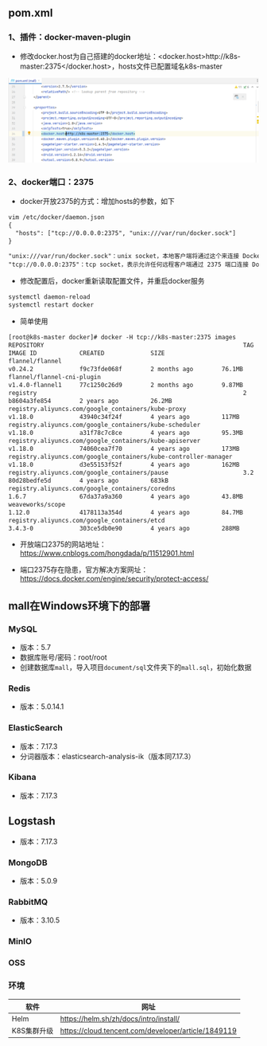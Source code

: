## pom.xml

### 1、插件：docker-maven-plugin

+ 修改docker.host为自己搭建的docker地址：<docker.host>http://k8s-master:2375</docker.host>，hosts文件已配置域名k8s-master

<img src="document/csnote/image-20240406222612434.png" alt="image-20240406222612434" style="zoom:80%;" /> 

### 2、docker端口：2375

+ docker开放2375的方式：增加hosts的参数，如下

```shell
vim /etc/docker/daemon.json
{
  "hosts": ["tcp://0.0.0.0:2375", "unix:///var/run/docker.sock"]
}
```

```txt
"unix:///var/run/docker.sock"：unix socket，本地客户端将通过这个来连接 Docker Daemon。
"tcp://0.0.0.0:2375"：tcp socket，表示允许任何远程客户端通过 2375 端口连接 Docker Daemon。
```

+ 修改配置后，docker重新读取配置文件，并重启docker服务

```txt
systemctl daemon-reload
systemctl restart docker
```

+ 简单使用

```shell
[root@k8s-master docker]# docker -H tcp://k8s-master:2375 images
REPOSITORY                                                        TAG                 IMAGE ID            CREATED             SIZE
flannel/flannel                                                   v0.24.2             f9c73fde068f        2 months ago        76.1MB
flannel/flannel-cni-plugin                                        v1.4.0-flannel1     77c1250c26d9        2 months ago        9.87MB
registry                                                          2                   b8604a3fe854        2 years ago         26.2MB
registry.aliyuncs.com/google_containers/kube-proxy                v1.18.0             43940c34f24f        4 years ago         117MB
registry.aliyuncs.com/google_containers/kube-scheduler            v1.18.0             a31f78c7c8ce        4 years ago         95.3MB
registry.aliyuncs.com/google_containers/kube-apiserver            v1.18.0             74060cea7f70        4 years ago         173MB
registry.aliyuncs.com/google_containers/kube-controller-manager   v1.18.0             d3e55153f52f        4 years ago         162MB
registry.aliyuncs.com/google_containers/pause                     3.2                 80d28bedfe5d        4 years ago         683kB
registry.aliyuncs.com/google_containers/coredns                   1.6.7               67da37a9a360        4 years ago         43.8MB
weaveworks/scope                                                  1.12.0              4178113a354d        4 years ago         84.7MB
registry.aliyuncs.com/google_containers/etcd                      3.4.3-0             303ce5db0e90        4 years ago         288MB

```

+ 开放端口2375的网站地址：https://www.cnblogs.com/hongdada/p/11512901.html

+ 端口2375存在隐患，官方解决方案网址：https://docs.docker.com/engine/security/protect-access/



## mall在Windows环境下的部署

### MySQL

+ 版本：5.7
+ 数据库账号/密码：root/root
+ 创建数据库`mall`，导入项目`document/sql`文件夹下的`mall.sql`，初始化数据

### Redis

+ 版本：5.0.14.1

### ElasticSearch

+ 版本：7.17.3
+ 分词器版本：elasticsearch-analysis-ik（版本同7.17.3）

### Kibana

+ 版本：7.17.3

## Logstash

+ 版本：7.17.3

###  MongoDB

+ 版本：5.0.9

### RabbitMQ

+ 版本：3.10.5

### MinIO

### OSS





### 环境

| 软件        | 网址                                                |
| ----------- | --------------------------------------------------- |
| Helm        | https://helm.sh/zh/docs/intro/install/              |
| K8S集群升级 | https://cloud.tencent.com/developer/article/1849119 |


